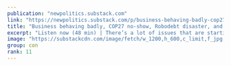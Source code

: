 ```yaml
---
publication: "newpolitics.substack.com"
link: "https://newpolitics.substack.com/p/business-behaving-badly-cop27-no"
title: "Business behaving badly, COP27 no-show, Robodebt disaster, and time to investigate News Corp"
excerpt: "Listen now (48 min) | There’s a lot of issues that are starting to build up in federal politics and with just a few more weeks of sitting days before the end of the year, the Labor government is tryin"
image: "https://substackcdn.com/image/fetch/w_1200,h_600,c_limit,f_jpg,q_auto:good,fl_progressive:steep/https%3A%2F%2Fbucketeer-e05bbc84-baa3-437e-9518-adb32be77984.s3.amazonaws.com%2Fpublic%2Fimages%2F064466f4-0629-4548-b7c6-1df817e0f2cd_800x450.jpeg"
group: con
rank: 11
---
```

